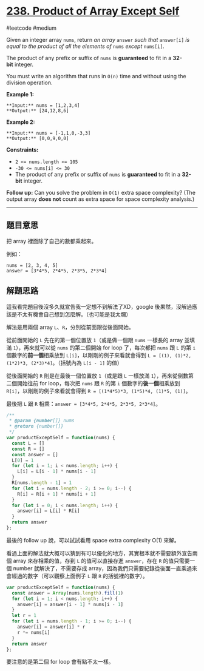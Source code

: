 # [238. Product of Array Except Self](https://leetcode.com/problems/product-of-array-except-self/)

#leetcode #medium 

Given an integer array `nums`, return _an array_ `answer` _such that_ `answer[i]` _is equal to the product of all the elements of_ `nums` _except_ `nums[i]`.

The product of any prefix or suffix of `nums` is **guaranteed** to fit in a **32-bit** integer.

You must write an algorithm that runs in `O(n)` time and without using the division operation.

**Example 1:**

```
**Input:** nums = [1,2,3,4]
**Output:** [24,12,8,6]
```

**Example 2:**

```
**Input:** nums = [-1,1,0,-3,3]
**Output:** [0,0,9,0,0]
```

**Constraints:**

-   `2 <= nums.length <= 105`
-   `-30 <= nums[i] <= 30`
-   The product of any prefix or suffix of `nums` is **guaranteed** to fit in a **32-bit** integer.

**Follow up:** Can you solve the problem in `O(1)` extra space complexity? (The output array **does not** count as extra space for space complexity analysis.)

---

## 題目意思

把 array 裡面除了自己的數都乘起來。

例如：

```
nums = [2, 3, 4, 5]
answer = [3*4*5, 2*4*5, 2*3*5, 2*3*4]
```

## 解題思路

這我看完題目後沒多久就宣告我一定想不到解法了XD，google 後果然，沒解過應該是不太有機會自己想到怎麼解。（也可能是我太爛）

解法是用兩個 array `L`、`R`，分別從前面跟從後面開始。

從前面開始的 `L` 先在的第一個位置放 `1`（或是做一個跟 `nums` 一樣長的 array 並填滿 `1`），再來就可以從 `nums` 的第二個開始 for loop 了，每次都把 `nums` 跟 `L` 的第 `i` 個數字的**前一個**相乘放到 `L[i]`，以剛剛的例子來看就會得到 `L = [(1), (1)*2, (1*2)*3, (2*3)*4]`。（括號內為 `L[i - 1]` 的值）

從後面開始的 `R` 則是在最後一個位置放 `1`（或是跟 `L` 一樣放滿 `1`），再來從倒數第二個開始往前 for loop，每次把 `nums` 跟 `R` 的第 `i` 個數字的**後一個**相乘放到 `R[i]`，以剛剛的例子來看就會得到 `R = [(1*4*5)*3, (1*5)*4, (1)*5, (1)]`。

最後把 `L` 跟 `R` 相乘：`answer = [3*4*5, 2*4*5, 2*3*5, 2*3*4]`。

```javascript
/**
 * @param {number[]} nums
 * @return {number[]}
 */
var productExceptSelf = function(nums) {
  const L = []
  const R = []
  const answer = []
  L[0] = 1
  for (let i = 1; i < nums.length; i++) {
    L[i] = L[i - 1] * nums[i - 1]
  }
  R[nums.length - 1] = 1
  for (let i = nums.length - 2; i >= 0; i--) {
    R[i] = R[i + 1] * nums[i + 1]
  }
  for (let i = 0; i < nums.length; i++) {
    answer[i] = L[i] * R[i]
  }
  return answer
};
```

最後的 follow up 說，可以試試看用 space extra complexity O(1) 來解。

看過上面的解法就大概可以猜到有可以優化的地方，其實根本就不需要額外宣告兩個 array 來存相乘的值，存到 `L` 的值可以直接存進 `answer`，存在 `R` 的值只需要一個 number 就解決了，不需要存成 array，因為我們只需要紀錄從後面一直乘過來會經過的數字（可以觀察上面例子 `L` 跟 `R` 的括號裡的數字）。

```javascript nums={7}
var productExceptSelf = function(nums) {
  const answer = Array(nums.length).fill(1)
  for (let i = 1; i < nums.length; i++) {
    answer[i] = answer[i - 1] * nums[i - 1]
  }
  let r = 1
  for (let i = nums.length - 1; i >= 0; i--) {
    answer[i] = answer[i] * r
    r *= nums[i]
  }
  return answer
};
```

要注意的是第二個 for loop 會有點不太一樣。